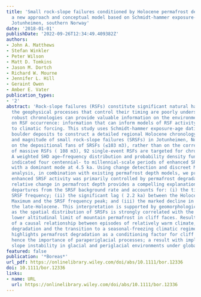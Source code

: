 ```yaml
---
title: 'Small rock-slope failures conditioned by Holocene permafrost degradation:
  a new approach and conceptual model based on Schmidt-hammer exposure-age dating,
  Jotunheimen, southern Norway'
date: '2018-01-01'
publishDate: '2022-09-26T12:34:49.409382Z'
authors:
- John A. Matthews
- Stefan Winkler
- Peter Wilson
- Matt D. Tomkins
- Jason M. Dortch
- Richard W. Mourne
- Jennifer L. Hill
- Geraint Owen
- Amber E. Vater
publication_types:
- '2'
abstract: 'Rock-slope failures (RSFs) constitute significant natural hazards, but
  the geophysical processes that control their timing are poorly understood. However,
  robust chronologies can provide valuable information on the environmental controls
  on RSF occurrence: information that can inform models of RSF activity in response
  to climatic forcing. This study uses Schmidt-hammer exposure-age dating (SHD) of
  boulder deposits to construct a detailed regional Holocene chronology of the frequency
  and magnitude of small rock-slope failures (SRSFs) in Jotunheimen, Norway. By focusing
  on the depositional fans of SRSFs (≤103 m3), rather than on the corresponding features
  of massive RSFs ( 108 m3), 92 single-event RSFs are targeted for chronology building.
  A weighted SHD age–frequency distribution and probability density function analysis
  indicated four centennial- to millennial-scale periods of enhanced SRSF frequency,
  with a dominant mode at 4.5 ka. Using change detection and discreet Meyer wavelet
  analysis, in combination with existing permafrost depth models, we propose that
  enhanced SRSF activity was primarily controlled by permafrost degradation. Long-term
  relative change in permafrost depth provides a compelling explanation for the high-magnitude
  departures from the SRSF background rate and accounts for: (i) the timing of peak
  SRSF frequency; (ii) the significant lag ( 2.2 ka) between the Holocene Thermal
  Maximum and the SRSF frequency peak; and (iii) the marked decline in frequency in
  the late-Holocene. This interpretation is supported by geomorphological evidence,
  as the spatial distribution of SRSFs is strongly correlated with the aspect-dependent
  lower altitudinal limit of mountain permafrost in cliff faces. Results are indicative
  of a causal relationship between episodes of relatively warm climate, permafrost
  degradation and the transition to a seasonal-freezing climatic regime. This study
  highlights permafrost degradation as a conditioning factor for cliff collapse, and
  hence the importance of paraperiglacial processes; a result with implications for
  slope instability in glacial and periglacial environments under global warming scenarios.'
featured: false
publication: '*Boreas*'
url_pdf: https://onlinelibrary.wiley.com/doi/abs/10.1111/bor.12336
doi: 10.1111/bor.12336
links:
- name: URL
  url: https://onlinelibrary.wiley.com/doi/abs/10.1111/bor.12336
---
```


